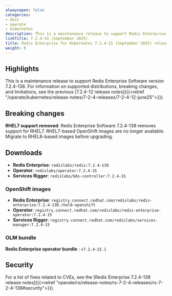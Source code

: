```yaml
---
alwaysopen: false
categories:
- docs
- operate
- kubernetes
description: This is a maintenance release to support Redis Enterprise Software version 7.2.4-138. RHEL7 support has been removed.
linkTitle: 7.2.4-15 (September 2025)
title: Redis Enterprise for Kubernetes 7.2.4-15 (September 2025) release notes
weight: 0
---
```


## Highlights

This is a maintenance release to support Redis Enterprise Software version 7.2.4-138. For information on supported distributions, breaking changes, and limitations, see the previous [7.2.4-12 release notes]({{<relref "/operate/kubernetes/release-notes/7-2-4-releases/7-2-4-12-june25">}}).

## Breaking changes

**RHEL7 support removed**: Redis Enterprise Software 7.2.4-138 removes support for RHEL7. RHEL7-based OpenShift images are no longer available. Migrate to RHEL8-based images before upgrading.

## Downloads

- **Redis Enterprise**: `redislabs/redis:7.2.4-138`
- **Operator**: `redislabs/operator:7.2.4-15`
- **Services Rigger**: `redislabs/k8s-controller:7.2.4-15`

### OpenShift images

- **Redis Enterprise**: `registry.connect.redhat.com/redislabs/redis-enterprise:7.2.4-138.rhel8-openshift`
- **Operator**: `registry.connect.redhat.com/redislabs/redis-enterprise-operator:7.2.4-15`
- **Services Rigger**: `registry.connect.redhat.com/redislabs/services-manager:7.2.4-15`

### OLM bundle

**Redis Enterprise operator bundle** : `v7.2.4-15.1`

## Security

For a list of fixes related to CVEs, see the [Redis Enterprise 7.2.4-138 release notes]({{<relref "operate/rs/release-notes/rs-7-2-4-releases/rs-7-2-4-138#security">}}).
